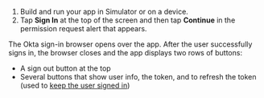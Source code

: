 1. Build and run your app in Simulator or on a device.
1. Tap **Sign In** at the top of the screen and then tap **Continue** in the permission request alert that appears.

The Okta sign-in browser opens over the app. After the user successfully signs in, the browser closes and the app displays two rows of buttons:

* A sign out button at the top
* Several buttons that show user info, the token, and to refresh the token (used to [keep the user signed in](#keep-the-user-signed-in))
